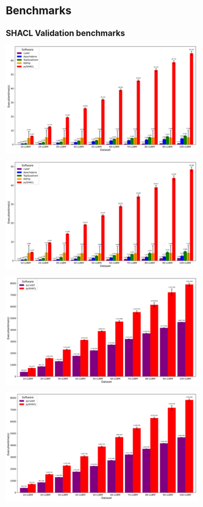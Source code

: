 # Benchmarks

## SHACL Validation benchmarks

![Conforming RDF graph against a SHACL shape](images/conformant.svg)

![Non-conforming RDF graph against a SHACL shape](images/non-conformant.svg)

![Conforming RDF graph against a SHACL shape, Python-bindings](images/py-conformant.svg)

![Non-conforming RDF graph against a SHACL shape, Python-bindings](images/py-non-conformant.svg)